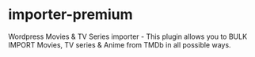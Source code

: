 # importer-premium
Wordpress Movies &amp; TV Series importer - This plugin allows you to BULK IMPORT Movies, TV series &amp; Anime from TMDb in all possible ways.
